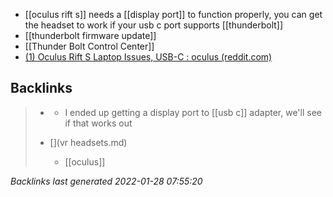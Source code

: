 - [[oculus rift s]] needs a [[display port]] to function properly, you can get the headset to work if your usb c port supports [[thunderbolt]]
- [[thunderbolt firmware update]]
- [[Thunder Bolt Control Center]]
- [(1) Oculus Rift S Laptop Issues, USB-C : oculus (reddit.com)](https://www.reddit.com/r/oculus/comments/bsdmt1/oculus_rift_s_laptop_issues_usbc/)

## Backlinks

> - [](2021-05-26.md)
>   - I ended up getting a display port to [[usb c]] adapter, we'll see if that works out
>    
> - [](vr headsets.md)
>   - [[oculus]]

_Backlinks last generated 2022-01-28 07:55:20_
